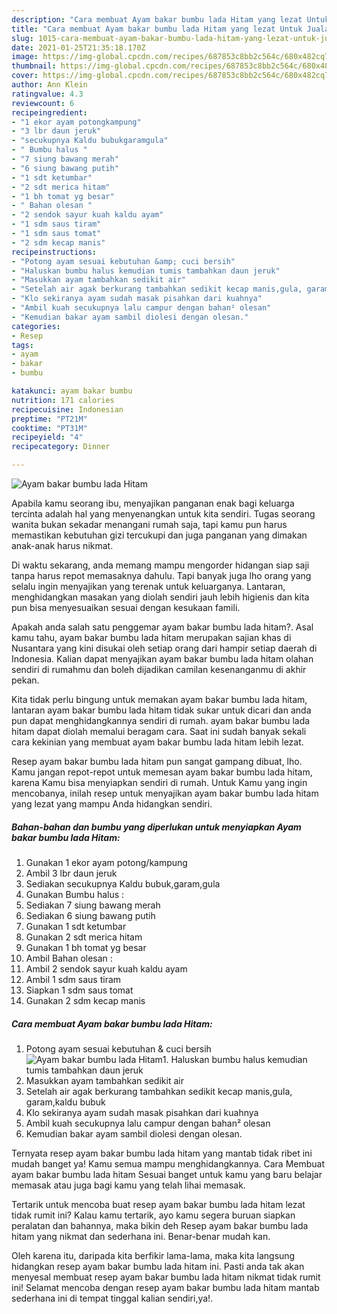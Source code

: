 ```yaml
---
description: "Cara membuat Ayam bakar bumbu lada Hitam yang lezat Untuk Jualan"
title: "Cara membuat Ayam bakar bumbu lada Hitam yang lezat Untuk Jualan"
slug: 1015-cara-membuat-ayam-bakar-bumbu-lada-hitam-yang-lezat-untuk-jualan
date: 2021-01-25T21:35:18.170Z
image: https://img-global.cpcdn.com/recipes/687853c8bb2c564c/680x482cq70/ayam-bakar-bumbu-lada-hitam-foto-resep-utama.jpg
thumbnail: https://img-global.cpcdn.com/recipes/687853c8bb2c564c/680x482cq70/ayam-bakar-bumbu-lada-hitam-foto-resep-utama.jpg
cover: https://img-global.cpcdn.com/recipes/687853c8bb2c564c/680x482cq70/ayam-bakar-bumbu-lada-hitam-foto-resep-utama.jpg
author: Ann Klein
ratingvalue: 4.3
reviewcount: 6
recipeingredient:
- "1 ekor ayam potongkampung"
- "3 lbr daun jeruk"
- "secukupnya Kaldu bubukgaramgula"
- " Bumbu halus "
- "7 siung bawang merah"
- "6 siung bawang putih"
- "1 sdt ketumbar"
- "2 sdt merica hitam"
- "1 bh tomat yg besar"
- " Bahan olesan "
- "2 sendok sayur kuah kaldu ayam"
- "1 sdm saus tiram"
- "1 sdm saus tomat"
- "2 sdm kecap manis"
recipeinstructions:
- "Potong ayam sesuai kebutuhan &amp; cuci bersih"
- "Haluskan bumbu halus kemudian tumis tambahkan daun jeruk"
- "Masukkan ayam tambahkan sedikit air"
- "Setelah air agak berkurang tambahkan sedikit kecap manis,gula, garam,kaldu bubuk"
- "Klo sekiranya ayam sudah masak pisahkan dari kuahnya"
- "Ambil kuah secukupnya lalu campur dengan bahan² olesan"
- "Kemudian bakar ayam sambil diolesi dengan olesan."
categories:
- Resep
tags:
- ayam
- bakar
- bumbu

katakunci: ayam bakar bumbu 
nutrition: 171 calories
recipecuisine: Indonesian
preptime: "PT21M"
cooktime: "PT31M"
recipeyield: "4"
recipecategory: Dinner

---
```



![Ayam bakar bumbu lada Hitam](https://img-global.cpcdn.com/recipes/687853c8bb2c564c/680x482cq70/ayam-bakar-bumbu-lada-hitam-foto-resep-utama.jpg)

Apabila kamu seorang ibu, menyajikan panganan enak bagi keluarga tercinta adalah hal yang menyenangkan untuk kita sendiri. Tugas seorang  wanita bukan sekadar menangani rumah saja, tapi kamu pun harus memastikan kebutuhan gizi tercukupi dan juga panganan yang dimakan anak-anak harus nikmat.

Di waktu  sekarang, anda memang mampu mengorder hidangan siap saji tanpa harus repot memasaknya dahulu. Tapi banyak juga lho orang yang selalu ingin menyajikan yang terenak untuk keluarganya. Lantaran, menghidangkan masakan yang diolah sendiri jauh lebih higienis dan kita pun bisa menyesuaikan sesuai dengan kesukaan famili. 



Apakah anda salah satu penggemar ayam bakar bumbu lada hitam?. Asal kamu tahu, ayam bakar bumbu lada hitam merupakan sajian khas di Nusantara yang kini disukai oleh setiap orang dari hampir setiap daerah di Indonesia. Kalian dapat menyajikan ayam bakar bumbu lada hitam olahan sendiri di rumahmu dan boleh dijadikan camilan kesenanganmu di akhir pekan.

Kita tidak perlu bingung untuk memakan ayam bakar bumbu lada hitam, lantaran ayam bakar bumbu lada hitam tidak sukar untuk dicari dan anda pun dapat menghidangkannya sendiri di rumah. ayam bakar bumbu lada hitam dapat diolah memalui beragam cara. Saat ini sudah banyak sekali cara kekinian yang membuat ayam bakar bumbu lada hitam lebih lezat.

Resep ayam bakar bumbu lada hitam pun sangat gampang dibuat, lho. Kamu jangan repot-repot untuk memesan ayam bakar bumbu lada hitam, karena Kamu bisa menyiapkan sendiri di rumah. Untuk Kamu yang ingin mencobanya, inilah resep untuk menyajikan ayam bakar bumbu lada hitam yang lezat yang mampu Anda hidangkan sendiri.

<!--inarticleads1-->

##### Bahan-bahan dan bumbu yang diperlukan untuk menyiapkan Ayam bakar bumbu lada Hitam:

1. Gunakan 1 ekor ayam potong/kampung
1. Ambil 3 lbr daun jeruk
1. Sediakan secukupnya Kaldu bubuk,garam,gula
1. Gunakan  Bumbu halus :
1. Sediakan 7 siung bawang merah
1. Sediakan 6 siung bawang putih
1. Gunakan 1 sdt ketumbar
1. Gunakan 2 sdt merica hitam
1. Gunakan 1 bh tomat yg besar
1. Ambil  Bahan olesan :
1. Ambil 2 sendok sayur kuah kaldu ayam
1. Ambil 1 sdm saus tiram
1. Siapkan 1 sdm saus tomat
1. Gunakan 2 sdm kecap manis




<!--inarticleads2-->

##### Cara membuat Ayam bakar bumbu lada Hitam:

1. Potong ayam sesuai kebutuhan &amp; cuci bersih
<img src="https://img-global.cpcdn.com/steps/6135cb7216c33140/160x128cq70/ayam-bakar-bumbu-lada-hitam-langkah-memasak-1-foto.jpg" alt="Ayam bakar bumbu lada Hitam">1. Haluskan bumbu halus kemudian tumis tambahkan daun jeruk
1. Masukkan ayam tambahkan sedikit air
1. Setelah air agak berkurang tambahkan sedikit kecap manis,gula, garam,kaldu bubuk
1. Klo sekiranya ayam sudah masak pisahkan dari kuahnya
1. Ambil kuah secukupnya lalu campur dengan bahan² olesan
1. Kemudian bakar ayam sambil diolesi dengan olesan.




Ternyata resep ayam bakar bumbu lada hitam yang mantab tidak ribet ini mudah banget ya! Kamu semua mampu menghidangkannya. Cara Membuat ayam bakar bumbu lada hitam Sesuai banget untuk kamu yang baru belajar memasak atau juga bagi kamu yang telah lihai memasak.

Tertarik untuk mencoba buat resep ayam bakar bumbu lada hitam lezat tidak rumit ini? Kalau kamu tertarik, ayo kamu segera buruan siapkan peralatan dan bahannya, maka bikin deh Resep ayam bakar bumbu lada hitam yang nikmat dan sederhana ini. Benar-benar mudah kan. 

Oleh karena itu, daripada kita berfikir lama-lama, maka kita langsung hidangkan resep ayam bakar bumbu lada hitam ini. Pasti anda tak akan menyesal membuat resep ayam bakar bumbu lada hitam nikmat tidak rumit ini! Selamat mencoba dengan resep ayam bakar bumbu lada hitam mantab sederhana ini di tempat tinggal kalian sendiri,ya!.

